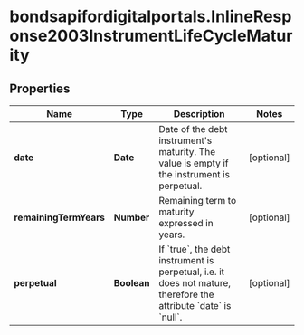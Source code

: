 # bondsapifordigitalportals.InlineResponse2003InstrumentLifeCycleMaturity

## Properties

Name | Type | Description | Notes
------------ | ------------- | ------------- | -------------
**date** | **Date** | Date of the debt instrument&#39;s maturity. The value is empty if the instrument is perpetual. | [optional] 
**remainingTermYears** | **Number** | Remaining term to maturity expressed in years. | [optional] 
**perpetual** | **Boolean** | If &#x60;true&#x60;, the debt instrument is perpetual, i.e. it does not mature, therefore the attribute &#x60;date&#x60; is &#x60;null&#x60;. | [optional] 


